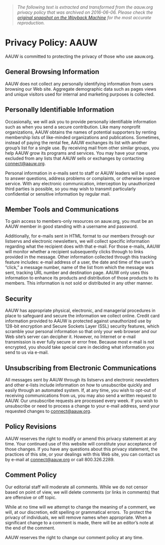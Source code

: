 > *The following text is extracted and transformed from the aauw.org privacy policy that was archived on 2016-06-06. Please check the [original snapshot on the Wayback Machine](https://web.archive.org/web/20160606194955id_/http%3A//www.aauw.org/privacy-policy) for the most accurate reproduction.*

# Privacy Policy: AAUW

AAUW is committed to protecting the privacy of those who use aauw.org.

## General Browsing Information

AAUW does not collect any personally identifying information from users browsing our Web site. Aggregate demographic data such as pages views and unique visitors used for internal and marketing purposes is collected.

## Personally Identifiable Information

Occasionally, we will ask you to provide personally identifiable information such as when you send a secure contribution. Like many nonprofit organizations, AAUW obtains the names of potential supporters by renting membership lists of like-minded organizations and publications. Sometimes, instead of paying the rental fee, AAUW exchanges its list with another group’s list for a single use. By receiving mail from other similar groups, you help AAUW grow its programs and services. You may have your name excluded from any lists that AAUW sells or exchanges by contacting [connect@aauw.org](mailto:connect@aauw.org).

Personal information in e-mails sent to staff or AAUW leaders will be used to answer questions, address problems or complaints, or otherwise improve service. With any electronic communication, interception by unauthorized third parties is possible, so you may wish to transmit particularly confidential or sensitive information by regular mail.

## Member Tools and Communications

To gain access to members-only resources on aauw.org, you must be an AAUW member in good standing with a username and password.

Additionally, for e-mails sent in HTML format to our members through our listservs and electronic newsletters, we will collect specific information regarding what the recipient does with that e-mail. For those e-mails, AAUW will monitor whether a recipient subsequently clicks through to links provided in the message. Other information collected through this tracking feature includes: e-mail address of a user, the date and time of the user’s “click,” a message number, name of the list from which the message was sent, tracking URL number and destination page. AAUW only uses this information to enhance its products and distribution of those products to its members. This information is not sold or distributed in any other manner.

## Security

AAUW has appropriate physical, electronic, and managerial procedures in place to safeguard and secure the information we collect online. Credit card information provided to AAUW is protected against unauthorized use by 128-bit encryption and Secure Sockets Layer (SSL) security features, which scramble your personal information so that only your web browser and our Web site’s server can decipher it. However, no Internet or e-mail transmission is ever fully secure or error free. Because most e-mail is not encrypted, you should take special care in deciding what information you send to us via e-mail.

## Unsubscribing from Electronic Communications

All messages sent by AAUW through its listservs and electronic newsletters and other e-lists include information on how to unsubscribe quickly and easily through an automated system. If, at any time, you wish to opt-out of receiving communications from us, you may also send a written request to AAUW. Our unsubscribe requests are processed every week. If you wish to unsubscribe or need to process a change to your e-mail address, send your requested changes to [connect@aauw.org](mailto:connect@aauw.org).

## Policy Revisions

AAUW reserves the right to modify or amend this privacy statement at any time. Your continued use of this website will constitute your acceptance of those changes. If you have any questions about this privacy statement, the practices of this site, or your dealings with this Web site, you can contact us by e-mail at [connect@aauw.org](mailto:connect@aauw.org) or call 800.326.2289.

## Comment Policy

Our editorial staff will moderate all comments. While we do not censor based on point of view, we will delete comments (or links in comments) that are offensive or off topic.

While at no time will we attempt to change the meaning of a comment, we will, at our discretion, edit spelling or grammatical errors.  To protect the privacy of individuals, we will remove names when appropriate. When a significant change to a comment is made, there will be an editor’s note at the end of the comment.

AAUW reserves the right to change our comment policy at any time.

